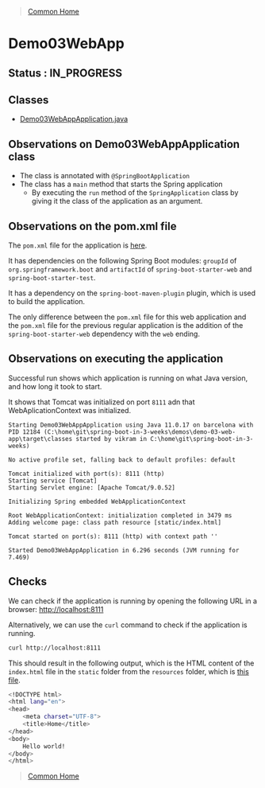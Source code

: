 >[Common Home](../README.md)
 
# Demo03WebApp
 
## Status : IN_PROGRESS
 
## Classes
 
* [Demo03WebAppApplication.java](../demos/demo-03-web-app/src/main/java/com/example/demo03webapp/Demo03WebAppApplication.java)    
 
## Observations on  Demo03WebAppApplication class

* The class is annotated with `@SpringBootApplication`
* The class has a `main` method that starts the Spring application
  * By executing the `run` method of the `SpringApplication` class by giving it the class of the application as an argument.

## Observations on the pom.xml file

The `pom.xml` file for the application is [here](../demos/demo-03-web-app/pom.xml).

It has dependencies on the following Spring Boot modules:
`groupId` of `org.springframework.boot` and `artifactId` of `spring-boot-starter-web` and `spring-boot-starter-test`.

It has a dependency on the `spring-boot-maven-plugin` plugin, which is used to build the application.

The only difference between the `pom.xml` file for this web application and the `pom.xml` file for the previous regular application is the addition of the `spring-boot-starter-web` dependency with the `web` ending.

## Observations on executing the application
 
Successful run shows which application is running on what Java version, and how long it took to start. 
 
It shows that Tomcat was initialized on port `8111` adn that WebAplicationContext was initialized.
 
```
Starting Demo03WebAppApplication using Java 11.0.17 on barcelona with PID 12184 (C:\home\git\spring-boot-in-3-weeks\demos\demo-03-web-app\target\classes started by vikram in C:\home\git\spring-boot-in-3-weeks)

No active profile set, falling back to default profiles: default

Tomcat initialized with port(s): 8111 (http)
Starting service [Tomcat]
Starting Servlet engine: [Apache Tomcat/9.0.52]

Initializing Spring embedded WebApplicationContext

Root WebApplicationContext: initialization completed in 3479 ms
Adding welcome page: class path resource [static/index.html]

Tomcat started on port(s): 8111 (http) with context path ''

Started Demo03WebAppApplication in 6.296 seconds (JVM running for 7.469)
```

## Checks

We can check if the application is running by opening the following URL in a browser: [http://localhost:8111](http://localhost:8111)

Alternatively, we can use the `curl` command to check if the application is running.

```bash
curl http://localhost:8111
```

This should result in the following output, which is the HTML content of the `index.html` file in the `static` folder from the `resources` folder, which is [this file](../demos/demo-03-web-app/src/main/resources/static/index.html).



```bash
<!DOCTYPE html>
<html lang="en">
<head>
    <meta charset="UTF-8">
    <title>Home</title>
</head>
<body>
    Hello world!
</body>
</html>
```

>[Common Home](../README.md)